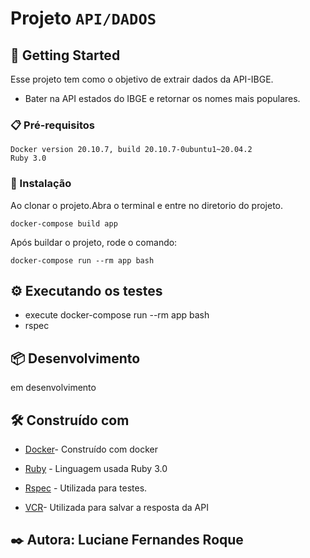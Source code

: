 # Projeto `API/DADOS`


## 🚀 Getting Started

Esse projeto tem como o objetivo de extrair dados da API-IBGE.
- Bater na API estados do IBGE e retornar os nomes mais populares.

### 📋 Pré-requisitos

```
Docker version 20.10.7, build 20.10.7-0ubuntu1~20.04.2
Ruby 3.0
```

### 🔧 Instalação


Ao clonar o projeto.Abra o terminal e entre no diretorio do projeto.

```
docker-compose build app
```

Após buildar o projeto, rode o comando:

```
docker-compose run --rm app bash
```


## ⚙️ Executando os testes

* execute docker-compose run --rm app bash
* rspec 


## 📦 Desenvolvimento

em desenvolvimento

## 🛠️ Construído com
* [Docker](https://docs.docker.com/get-started/overview/)- Construído com docker 

* [Ruby](https://ruby-doc.org/) - Linguagem usada Ruby 3.0

* [Rspec](https://rspec.info/documentation/) - Utilizada para testes.

* [VCR](https://rubygems.org/gems/vcr/versions/3.0.1?locale=pt-BR)- Utilizada para salvar a resposta da API



## ✒️ Autora: Luciane Fernandes Roque